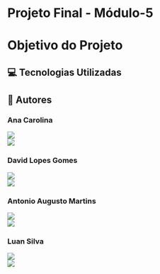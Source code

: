 # Projeto Final - Módulo-5

# Objetivo do Projeto 

## :computer: Tecnologias Utilizadas

## :handshake: Autores 

### Ana Carolina

<a style="display: block;" href="https://github.com/dostoievs" target="_blank">
<img src="https://img.shields.io/badge/GitHub-100000?style=for-the-badge&logo=github&logoColor=white">
</a>

<a href="https://www.linkedin.com/in/ana-carolina-silva-dos-santos/" target="_blank">
<img src="https://img.shields.io/badge/LinkedIn-0077B5?style=for-the-badge&logo=linkedin&logoColor=white">
</a>

### David Lopes Gomes 

<a style="display: block;" href="https://davidlgomes.github.io/main/" target="_blank">
<img src="https://img.shields.io/badge/GitHub-100000?style=for-the-badge&logo=github&logoColor=white">
</a>

<a href="https://www.linkedin.com/in/davidlopesgomes/" target="_blank">
<img src="https://img.shields.io/badge/LinkedIn-0077B5?style=for-the-badge&logo=linkedin&logoColor=white">
</a>

### Antonio Augusto Martins

<a style="display: block;" href="https://github.com/AugustOliveir" target="_blank">
<img src="https://img.shields.io/badge/GitHub-100000?style=for-the-badge&logo=github&logoColor=white">
</a>

<a href="https://www.linkedin.com/in/antonio-augusto-martins/">
<img src="https://img.shields.io/badge/LinkedIn-0077B5?style=for-the-badge&logo=linkedin&logoColor=white">
</a>

### Luan Silva 

<a style="display: block;" href="https://github.com/luansilva92" target="_blank">
<img src="https://img.shields.io/badge/GitHub-100000?style=for-the-badge&logo=github&logoColor=white">
</a>

<a href="https://www.linkedin.com/in/luan-pereira-14a8556a/" target="_blank">
<img src="https://img.shields.io/badge/LinkedIn-0077B5?style=for-the-badge&logo=linkedin&logoColor=white">
</a>
